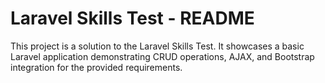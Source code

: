 # Laravel Skills Test - README

This project is a solution to the Laravel Skills Test. It showcases a basic Laravel application demonstrating CRUD operations, AJAX, and Bootstrap integration for the provided requirements.

